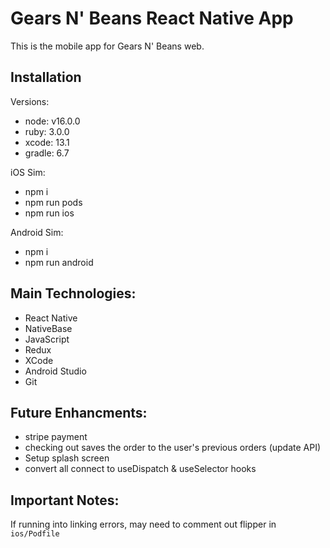 # Gears N' Beans React Native App

This is the mobile app for Gears N' Beans web.

## Installation

Versions:

- node: v16.0.0
- ruby: 3.0.0
- xcode: 13.1
- gradle: 6.7

iOS Sim:

- npm i
- npm run pods
- npm run ios

Android Sim:

- npm i
- npm run android

## Main Technologies:

- React Native
- NativeBase
- JavaScript
- Redux
- XCode
- Android Studio
- Git

## Future Enhancments:

- stripe payment
- checking out saves the order to the user's previous orders (update API)
- Setup splash screen
- convert all connect to useDispatch & useSelector hooks

## Important Notes:

If running into linking errors, may need to comment out flipper in `ios/Podfile`
